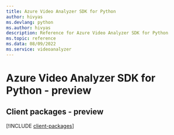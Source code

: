 ```yaml
---
title: Azure Video Analyzer SDK for Python
author: hivyas
ms.devlang: python
ms.author: hivyas
description: Reference for Azure Video Analyzer SDK for Python
ms.topic: reference
ms.data: 08/09/2022
ms.service: videoanalyzer
---
```

# Azure Video Analyzer SDK for Python - preview

## Client packages - preview
[!INCLUDE [client-packages](video-analyzer-client-index.md)]